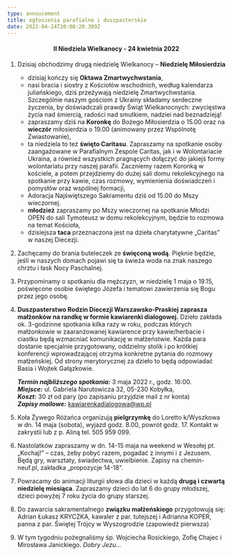 ```yaml
---
type: annoucement
title: ogłoszenia parafialne i duszpasterskie
date: 2022-04-24T20:08:20.309Z
---
```

<h4 style="text-align:center;">II Niedziela Wielkanocy - 24 kwietnia 2022</h4>

1. Dzisiaj obchodzimy drugą niedzielę Wielkanocy – **Niedzielę Miłosierdzia**

   * dzisiaj kończy się **Oktawa Zmartwychwstania**,
   * nasi bracia i siostry z Kościołów wschodnich, według kalendarza juliańskiego, dziś przeżywają niedzielę Zmartwychwstania. Szczególnie naszym gościom z Ukrainy składamy serdeczne życzenia, by doświadczali prawdy Świąt Wielkanocnych: zwycięstwa życia nad śmiercią, radości nad smutkiem, nadziei nad beznadzieją!
   * zapraszamy dziś na **Koronkę** do Bożego Miłosierdzia o 15.00 oraz na **wieczór** miłosierdzia o 19.00 (animowany przez Wspólnotę Zwiastowanie),
   * ta niedziela to też **święto Caritasu**. Zapraszamy na spotkanie osoby zaangażowane w Parafialnym Zespole Caritas, jak i w Wolontariacie Ukraina, a również wszystkich pragnących dołączyć do jakiejś formy wolontariatu przy naszej parafii. Zaczniemy razem Koronką w kościele, a potem przejdziemy do dużej sali domu rekolekcyjnego na spotkanie przy kawie, czas rozmowy, wymienienia doświadczeń i pomysłów oraz wspólnej formacji,
   * Adoracja Najświętszego Sakramentu dziś od 15.00 do Mszy wieczornej.
   * **młodzież** zapraszamy po Mszy wieczornej na spotkanie Młodzi OPEN do sali Tymoteusz w domu rekolekcyjnym, będzie to rozmowa na temat Kościoła,
   * dzisiejsza **taca** przeznaczona jest na dzieła charytatywne „Caritas” w naszej Diecezji.
2. Zachęcamy do brania buteleczek ze **święconą wodą**. Pięknie będzie, jeśli w naszych domach pojawi się ta świeża woda na znak naszego chrztu i łask Nocy Paschalnej.
3. Przypominamy o spotkaniu dla mężczyzn, w niedzielę 1 maja o 19.15, poświęcone osobie świętego Józefa i tematowi zawierzenia się Bogu przez jego osobę.
4. **Duszpasterstwo Rodzin Diecezji Warszawsko-Praskiej zaprasza małżonków na randkę w formie kawiarenki dialogowej.** Dzieło zakłada ok. 3-godzinne spotkania kilka razy w roku, podczas których małżonkowie w zaaranżowanej kawiarence przy kawie/herbacie i ciastku będą wzmacniać komunikację w małżeństwie. Każda para dostanie specjalnie przygotowany, oddzielny stolik i po krótkiej konferencji wprowadzającej otrzyma konkretne pytania do rozmowy małżeńskiej. Od strony merytorycznej za dzieło to będą odpowiadać Basia i Wojtek Gałązkowie.

   ***Termin najbliższego spotkania:*** 3 maja 2022 r., godz. 16:00.\
   ***Miejsce:*** ul. Gabriela Narutowicza 32, 05-230 Kobyłka,\
   ***Koszt:*** 30 zł od pary (po zapisaniu przyjdzie mail z nr konta)\
   ***Zapisy mailowe:*** [kawiarenkadialogowa@wp.pl](https://poczta.wp.pl/w/)
5. Koła Żywego Różańca organizują **pielgrzymkę** do Loretto k/Wyszkowa w dn. 14 maja (sobota), wyjazd godz. 8.00, powrót godz. 17. Kontakt w zakrystii lub z p. Aliną tel. 505 959 099.
6. Nastolatków zapraszamy w dn. 14-15 maja na weekend w Wesołej pt. „Kochaj!” – czas, żeby pobyć razem, pogadać z innymi i z Jezusem. Będą gry, warsztaty, świadectwa, uwielbienie. Zapisy na chemin-neuf.pl, zakładka „propozycje 14-18”.
7. Powracamy do animacji liturgii słowa dla dzieci w każdą **drugą i czwartą niedzielę miesiąca**. Zapraszamy dzieci do lat 6 do grupy młodszej, dzieci powyżej 7 roku życia do grupy starszej.
8. Do zawarcia sakramentalnego **związku małżeńskiego** przygotowują się: Adrian Łukasz KRYCZKA, kawaler z par. tutejszej i Adrianna KOPER, panna z par. Świętej Trójcy w Wyszogrodzie (zapowiedź pierwsza)
9. W tym tygodniu pożegnaliśmy śp. Wojciecha Rosickiego, Zofię Chajec i Mirosława Janickiego. *Dobry Jezu…*

<!--EndFragment-->
